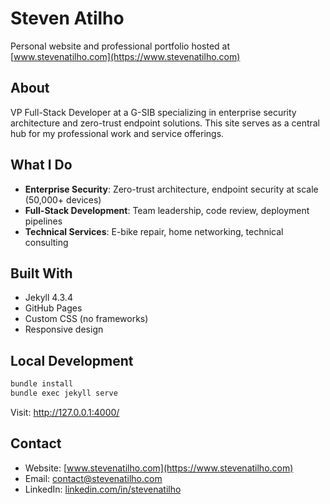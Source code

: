 # Steven Atilho

Personal website and professional portfolio hosted at [www.stevenatilho.com](https://www.stevenatilho.com)

## About

VP Full-Stack Developer at a G-SIB specializing in enterprise security architecture and zero-trust endpoint solutions. This site serves as a central hub for my professional work and service offerings.

## What I Do

- **Enterprise Security**: Zero-trust architecture, endpoint security at scale (50,000+ devices)
- **Full-Stack Development**: Team leadership, code review, deployment pipelines
- **Technical Services**: E-bike repair, home networking, technical consulting

## Built With

- Jekyll 4.3.4
- GitHub Pages
- Custom CSS (no frameworks)
- Responsive design

## Local Development

```bash
bundle install
bundle exec jekyll serve
```

Visit: http://127.0.0.1:4000/

## Contact

- Website: [www.stevenatilho.com](https://www.stevenatilho.com)
- Email: contact@stevenatilho.com
- LinkedIn: [linkedin.com/in/stevenatilho](https://linkedin.com/in/stevenatilho)
